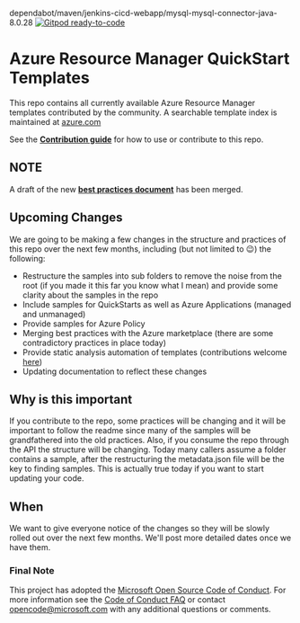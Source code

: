 dependabot/maven/jenkins-cicd-webapp/mysql-mysql-connector-java-8.0.28
[![Gitpod ready-to-code](https://img.shields.io/badge/Gitpod-ready--to--code-blue?logo=gitpod)](https://gitpod.io/#https://github.com/Azure/azure-quickstart-templates)

# Azure Resource Manager QuickStart Templates

This repo contains all currently available Azure Resource Manager templates contributed by the community. A searchable template index is maintained at [azure.com](https://azure.microsoft.com/en-us/documentation/templates/.)

See the [**Contribution guide**](/1-CONTRIBUTION-GUIDE/README.md#contribution-guide) for how to use or contribute to this repo.

## NOTE

A draft of the new [**best practices document**](/1-CONTRIBUTION-GUIDE/best-practices.md) has been merged.

## Upcoming Changes

We are going to be making a few changes in the structure and practices of this repo over the next few months, including (but not limited to :wink:) the following:

- Restructure the samples into sub folders to remove the noise from the root (if you made it this far you know what I mean) and provide some clarity about the samples in the repo
- Include samples for QuickStarts as well as Azure Applications (managed and unmanaged)
- Provide samples for Azure Policy
- Merging best practices with the Azure marketplace (there are some contradictory practices in place today)
- Provide static analysis automation of templates (contributions welcome [here](/test/README.md))
- Updating documentation to reflect these changes

## Why is this important

If you contribute to the repo, some practices will be changing and it will be important to follow the readme since many of the samples will be grandfathered into the old practices.  Also, if you consume the repo through the API the structure will be changing.  Today many callers assume a folder contains a sample, after the restructuring the metadata.json file will be the key to finding samples.  This is actually true today if you want to start updating your code.

## When

We want to give everyone notice of the changes so they will be slowly rolled out over the next few months.  We'll post more detailed dates once we have them.

### Final Note

This project has adopted the [Microsoft Open Source Code of Conduct](https://opensource.microsoft.com/codeofconduct/). For more information see the [Code of Conduct FAQ](https://opensource.microsoft.com/codeofconduct/faq/) or contact [opencode@microsoft.com](mailto:opencode@microsoft.com) with any additional questions or comments.
